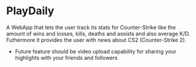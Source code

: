 # PlayDaily
A WebApp that lets the user track its stats for Counter-Strike like the amount of wins and losses, kills, deaths and assists and also average K/D.
Futhermore it provides the user with news about CS2 (Counter-Strike 2).

- Future feature should be video upload capability for sharing your highlights with your friends and followers
